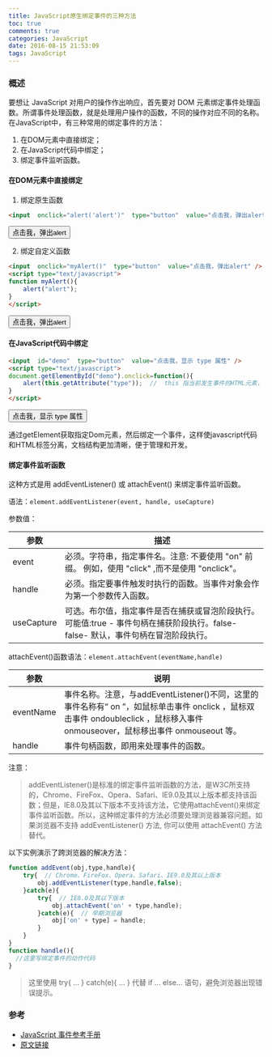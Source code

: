 ```yaml
---
title: JavaScript原生绑定事件的三种方法
toc: true
comments: true
categories: JavaScript
date: 2016-08-15 21:53:09
tags: JavaScript
---
```

### 概述
要想让 JavaScript 对用户的操作作出响应，首先要对 DOM 元素绑定事件处理函数。所谓事件处理函数，就是处理用户操作的函数，不同的操作对应不同的名称。在JavaScript中，有三种常用的绑定事件的方法：
<!-- more -->
1. 在DOM元素中直接绑定；
2. 在JavaScript代码中绑定；
3. 绑定事件监听函数。

#### 在DOM元素中直接绑定

1. 绑定原生函数

```html
<input  onclick="alert('alert')"  type="button"  value="点击我，弹出alert" />
```

<input  onclick="alert('alert')"  type="button"  value="点击我，弹出alert" />

2. 绑定自定义函数
```html
<input  onclick="myAlert()"  type="button"  value="点击我，弹出alert" />
<script type="text/javascript">
function myAlert(){
    alert("alert");
}
</script>
```
<input  onclick="myAlert()"  type="button"  value="点击我，弹出alert" />
<script type="text/javascript">
function myAlert(){
    alert("alert");
}
</script>

#### 在JavaScript代码中绑定
```html
<input  id="demo"  type="button"  value="点击我，显示 type 属性" />
<script type="text/javascript">
document.getElementById("demo").onclick=function(){
    alert(this.getAttribute("type"));  //  this 指当前发生事件的HTML元素，这里是<div>标签
}
</script>
```
<input  id="demo"  type="button"  value="点击我，显示 type 属性" />
<script type="text/javascript">
document.getElementById("demo").onclick=function(){
    alert(this.getAttribute("type"));  //  this 指当前发生事件的HTML元素，这里是<div>标签
}
</script>

通过getElement获取指定Dom元素，然后绑定一个事件，这样使javascript代码和HTML标签分离，文档结构更加清晰，便于管理和开发。

#### 绑定事件监听函数

这种方式是用 addEventListener() 或 attachEvent() 来绑定事件监听函数。

语法：`element.addEventListener(event, handle, useCapture) `

参数值：

|参数|描述|
|----|----|
|event|必须。字符串，指定事件名。注意: 不要使用 "on" 前缀。 例如，使用 "click" ,而不是使用 "onclick"。|
|handle|必须。指定要事件触发时执行的函数。当事件对象会作为第一个参数传入函数。 |
|useCapture|可选。布尔值，指定事件是否在捕获或冒泡阶段执行。可能值:true - 事件句柄在捕获阶段执行。false- false- 默认，事件句柄在冒泡阶段执行。|

attachEvent()函数语法：`element.attachEvent(eventName,handle)`

|参数|说明|
|----|----|
|eventName|事件名称。注意，与addEventListener()不同，这里的事件名称有“ on ”，如鼠标单击事件 onclick ，鼠标双击事件 ondoubleclick ，鼠标移入事件 onmouseover，鼠标移出事件 onmouseout 等。|
|handle|事件句柄函数，即用来处理事件的函数。|

注意：
>addEventListener()是标准的绑定事件监听函数的方法，是W3C所支持的，Chrome、FireFox、Opera、Safari、IE9.0及其以上版本都支持该函数；但是，IE8.0及其以下版本不支持该方法，它使用attachEvent()来绑定事件监听函数。所以，这种绑定事件的方法必须要处理浏览器兼容问题。如果浏览器不支持 addEventListener() 方法, 你可以使用 attachEvent() 方法替代。

以下实例演示了跨浏览器的解决方法：
```js
function addEvent(obj,type,handle){
    try{  // Chrome、FireFox、Opera、Safari、IE9.0及其以上版本
        obj.addEventListener(type,handle,false);
    }catch(e){
        try{  // IE8.0及其以下版本
            obj.attachEvent('on' + type,handle);
        }catch(e){  // 早期浏览器
            obj['on' + type] = handle;
        }
    }
}
function handle(){
  //这里写绑定事件的动作代码
}
```
>这里使用 try{ ... } catch(e){ ... } 代替 if ... else... 语句，避免浏览器出现错误提示。

### 参考
* [JavaScript 事件参考手册](http://www.w3school.com.cn/jsref/jsref_events.asp)
* [原文链接](http://www.itxueyuan.org/view/6338.html)


                          


